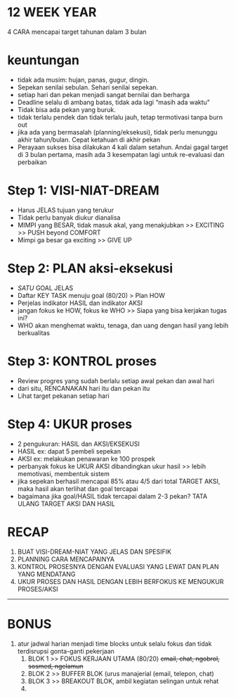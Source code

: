 # 12 WEEK YEAR
4 CARA mencapai target tahunan dalam 3 bulan

# keuntungan
- tidak ada musim: hujan, panas, gugur, dingin. 
- Sepekan senilai sebulan. Sehari senilai sepekan.
- setiap hari dan pekan menjadi sangat bernilai dan berharga
- Deadline selalu di ambang batas, tidak ada lagi “masih ada waktu"
- Tidak bisa ada pekan yang buruk. 
- tidak terlalu pendek dan tidak terlalu jauh, tetap termotivasi tanpa burn out
- jika ada yang bermasalah (planning/eksekusi), tidak perlu menunggu akhir tahun/bulan. Cepat ketahuan di akhir pekan
- Perayaan sukses bisa dilakukan 4 kali dalam setahun. Andai gagal target di 3 bulan pertama, masih ada 3 kesempatan lagi untuk re-evaluasi dan perbaikan
# Step 1: VISI-NIAT-DREAM
- Harus JELAS tujuan yang terukur
- Tidak perlu banyak diukur dianalisa 
- MIMPI yang BESAR, tidak masuk akal, yang menakjubkan >> EXCITING >> PUSH beyond COMFORT
- Mimpi ga besar ga exciting >> GIVE UP
# Step 2: PLAN aksi-eksekusi
- *SATU* GOAL JELAS
- Daftar KEY TASK menuju goal (80/20) > Plan HOW
- Perjelas indikator HASIL dan indikator AKSI
- jangan fokus ke HOW, fokus ke WHO >> Siapa yang bisa kerjakan tugas ini?
- WHO akan menghemat waktu, tenaga, dan uang dengan hasil yang lebih berkualitas
# Step 3: KONTROL proses
- Review progres yang sudah berlalu setiap awal pekan dan awal hari
- dari situ, RENCANAKAN hari itu dan pekan itu
- Lihat target pekanan setiap hari 
# Step 4: UKUR proses
- 2 pengukuran: HASIL dan AKSI/EKSEKUSI
- HASIL ex: dapat 5 pembeli sepekan
- AKSI ex: melakukan penawaran ke 100 prospek
- perbanyak fokus ke UKUR AKSI dibandingkan ukur hasil >> lebih memotivasi, membentuk sistem
- jika sepekan berhasil mencapai 85% atau 4/5 dari total TARGET AKSI, maka hasil akan terlihat dan goal tercapai
- bagaimana jika goal/HASIL tidak tercapai dalam 2-3 pekan? TATA ULANG TARGET AKSI DAN HASIL
# RECAP
1. BUAT VISI-DREAM-NIAT YANG JELAS DAN SPESIFIK
2. PLANNING CARA MENCAPAINYA
3. KONTROL PROSESNYA DENGAN EVALUASI YANG LEWAT DAN PLAN YANG MENDATANG
4. UKUR PROSES DAN HASIL DENGAN LEBIH BERFOKUS KE MENGUKUR PROSES/AKSI
---
# BONUS
1. atur jadwal harian menjadi time blocks untuk selalu fokus dan tidak terdisrupsi gonta-ganti pekerjaan
	1. BLOK 1 >> FOKUS KERJAAN UTAMA (80/20) ~~email, chat, ngobrol, sosmed, ngelamun~~
	2. BLOK 2 >> BUFFER BLOK (urus manajerial (email, telepon, chat)
	3. BLOK 3 >> BREAKOUT BLOK, ambil kegiatan selingan untuk rehat
	4. 